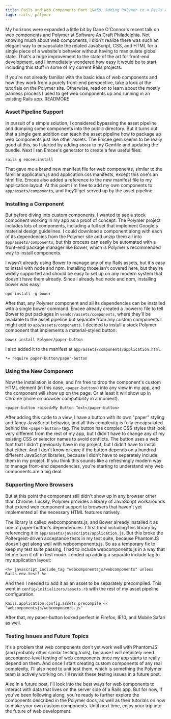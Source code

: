```yaml
---
title: Rails and Web Components Part 1&#58; Adding Polymer to a Rails App
tags: rails, polymer
---
```


My horizons were expanded a little bit by Dane O'Connor's recent talk on web components and
Polymer at Software As Craft Philadelphia. Not knowing much about web components, I didn't
realize there was such an elegant way to encapsulate the related JavaScript, CSS, and HTML for
a single piece of a website's behavior without having to manipulate global state. That's a
huge improvement to the state of the art for front-end development, and I immediately wondered
how easy it would be to start including this stuff in some of my current Rails projects.

If you're not already familiar with the basic idea of web components and how they work from a
purely front-end perspective, take a look at the tutorials on the Polymer site. Otherwise,
read on to learn about the mostly painless process I used to get web components up and running
in an existing Rails app.
READMORE

### Asset Pipeline Support

In pursuit of a simple solution, I considered bypassing the asset pipeline and dumping some
components into the public directory. But it turns out that a single gem addition can teach
the asset pipeline how to package up web components just like other assets. The Emcee gem
seems to be really good at this, so I started by adding `emcee` to my Gemfile and updating the
bundle. Next I ran Emcee's generator to create a few useful files:

```
rails g emcee:install
```

That gave me a brand new manifest file for web components, similar to the familiar
application.js and application.css manifests, except this one's an html file. Emcee also added
a reference to the new manifest file to my application layout. At this point I'm free to add
my own components to `app/assets/components`, and they'll get served up by the asset pipeline.

### Installing a Component

But before diving into custom components, I wanted to see a stock component working in my app
as a proof of concept. The Polymer project includes lots of components, including a full set
that implement Google's material design guidelines. I could download a component along with
each of its dependencies from the Polymer site and unzip them all into
`app/assets/components`, but this process can easily be automated with a front-end package
manager like Bower, which is Polymer's recommended way to install components.

I wasn't already using Bower to manage any of my Rails assets, but it's easy to install with
node and npm. Installing those isn't covered here, but they're widely supported and should be
easy to set up on any modern system that doesn't have them already. Since I already had node
and npm, installing bower was easy:

```
npm install -g bower
```

After that, any Polymer component and all its dependencies can be installed with a single
bower command. Emcee already created a .bowerrc file to tell Bower to put packages in
`vendor/assets/components`, where they'll be available to the asset pipeline but separate from
any custom components I might add to `app/assets/components`. I decided to install a stock
Polymer component that implements a material-styled button:

```
bower install Polymer/paper-button
```

I also added it to the manifest at `app/assets/components/application.html`.

```
*= require paper-button/paper-button
```

### Using the New Component

Now the installation is done, and I'm free to drop the component's custom HTML element (in
this case, `<paper-button>`) into any view in my app, and the component will show up on the
page. Or at least it will show up in Chrome (more on browser compatibility in a moment).

```
<paper-button raised>My Button Text</paper-button>
```

After adding this code to a view, I have a button with its own "paper" styling and fancy
JavaScript behavior, and all this complexity is fully encapsulated behind the `<paper-button>`
tag. The button has complex CSS styles that look very different from the rest of my app, but I
didn't have to change any of my existing CSS or selector names to avoid conflicts. The button
uses a web font that I didn't previously have in my project, but I didn't have to install that
either. And I don't know or care if the button depends on a hundred different JavaScript
libraries, because I didn't have to separately include them in my project. If you think this
sounds like a refreshingly modern way to manage front-end dependencies, you're starting to
understand why web components are a big deal.

### Supporting More Browsers

But at this point the component still didn't show up in any browser other than
Chrome. Luckily, Polymer provides a library of JavaScript workarounds that extend web
component support to browsers that haven't yet implemented all the necessary HTML features
natively.

The library is called webcomponents.js, and Bower already installed it as one of
paper-button's dependencies. I first tried including this library by referencing it in
`app/assets/javascripts/application.js`. But this broke the Poltergeist-driven acceptance
tests in my test suite, because PhantomJS doesn't get along well with webcomponents.js. So as
a temporary fix to keep my test suite passing, I had to include webcomponents.js in a way that
let me turn it off in test mode. I ended up adding a separate include tag to my application
layout:

```
<%= javascript_include_tag "webcomponentsjs/webcomponents" unless Rails.env.test? %>
```

And then I needed to add it as an asset to be separately precompiled. This went in
`config/initializers/assets.rb` with the rest of my asset pipeline configuration.

```
Rails.application.config.assets.precompile << "webcomponentsjs/webcomponents.js"
```

After that, my paper-button looked perfect in Firefox, IE10, and Mobile Safari as well.

### Testing Issues and Future Topics

It's a problem that web components don't yet work well with PhantomJS (and probably other
similar testing tools), because I will definitely need acceptance-level testing of web
components once my app starts to really depend on them. And once I start creating custom
components of any real complexity, I'll also need to unit test them, which is something the
Polymer team is actively working on. I'll revisit these testing issues in a future post.

Also in a future post, I'll look into the best ways for web components to interact with data
that lives on the server side of a Rails app. But for now, if you've been following along,
you're ready to further explore the components described in the Polymer docs, as well as their
tutorials on how to make your own custom components. Until next time, enjoy your trip into the
future of web development.
